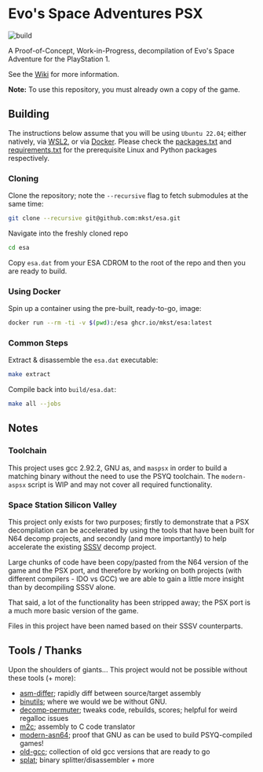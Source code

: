 # Evo's Space Adventures PSX

![build](https://github.com/mkst/esa/workflows/build/badge.svg)

A Proof-of-Concept, Work-in-Progress, decompilation of Evo's Space Adventure for the PlayStation 1.

See the [Wiki](https://github.com/mkst/esa/wiki) for more information.

**Note:** To use this repository, you must already own a copy of the game.

## Building

The instructions below assume that you will be using `Ubuntu 22.04`; either natively, via [WSL2](https://docs.microsoft.com/en-us/windows/wsl/install-win10), or via [Docker](https://docs.docker.com/get-docker/).
Please check the [packages.txt](packages.txt) and [requirements.txt](requirements.txt) for the prerequisite Linux and Python packages respectively.

### Cloning

Clone the repository; note the `--recursive` flag to fetch submodules at the same time:

```sh
git clone --recursive git@github.com:mkst/esa.git
```

Navigate into the freshly cloned repo

```sh
cd esa
```

Copy `esa.dat` from your ESA CDROM to the root of the repo and then you are ready to build.

### Using Docker

Spin up a container using the pre-built, ready-to-go, image:
```sh
docker run --rm -ti -v $(pwd):/esa ghcr.io/mkst/esa:latest
```

### Common Steps

Extract & disassemble the `esa.dat` executable:
```sh
make extract
```

Compile back into `build/esa.dat`:
```sh
make all --jobs
```

## Notes

### Toolchain

This project uses gcc 2.92.2, GNU as, and `maspsx` in order to build a matching binary without the need to use the PSYQ toolchain. The `modern-aspsx` script is WIP and may not cover all required functionality.

### Space Station Silicon Valley

This project only exists for two purposes; firstly to demonstrate that a PSX decompilation can be accelerated by using the tools that have been built for N64 decomp projects, and secondly (and more importantly) to help accelerate the existing [SSSV](https://github.com/mkst/sssv) decomp project.

Large chunks of code have been copy/pasted from the N64 version of the game and the PSX port, and therefore by working on both projects (with different compilers - IDO vs GCC) we are able to gain a little more insight than by decompiling SSSV alone.

That said, a lot of the functionality has been stripped away; the PSX port is a much more basic version of the game.

Files in this project have been named based on their SSSV counterparts.


## Tools / Thanks

Upon the shoulders of giants... This project would not be possible without these tools (+ more):

- [asm-differ](https://github.com/simonlindholm/asm-differ); rapidly diff between source/target assembly
- [binutils](https://www.gnu.org/software/binutils/); where we would we be without GNU.
- [decomp-permuter](https://github.com/simonlindholm/decomp-permuter); tweaks code, rebuilds, scores; helpful for weird regalloc issues
- [m2c](https://github.com/matt-kempster/m2c); assembly to C code translator
- [modern-asn64](https://github.com/RocketRet/modern-asn64); proof that GNU as can be used to build PSYQ-compiled games!
- [old-gcc](https://github.com/decompals/old-gcc); collection of old gcc versions that are ready to go
- [splat](https://github.com/ethteck/splat); binary splitter/disassembler + more
